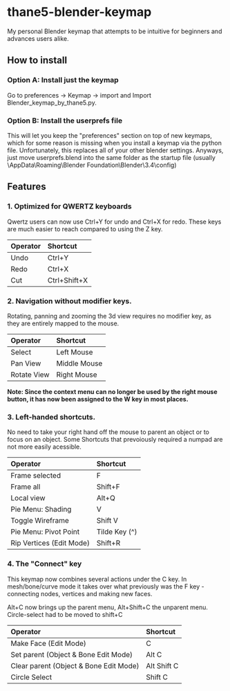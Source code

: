 # thane5-blender-keymap
My personal Blender keymap that attempts to be intuitive for beginners and advances users alike.

## How to install
### Option A: Install just the keymap
Go to preferences -> Keymap -> import and Import Blender_keymap_by_thane5.py.
### Option B: Install the userprefs file 
This will let you keep the "preferences" section on top of new keymaps, which for some reason is missing when you install a keymap via the python file. Unfortunately, this replaces all of your other blender settings. Anyways, just move userprefs.blend into the same folder as the startup file (usually \AppData\Roaming\Blender Foundation\Blender\3.4\config)

## Features
### 1. Optimized for  QWERTZ keyboards
Qwertz users can now use Ctrl+Y for undo and Ctrl+X for redo. These keys are much easier to reach compared to using the Z key.

|Operator|Shortcut   |
| :------------ | :------------ |
|Undo|Ctrl+Y|
|Redo|Ctrl+X|
|Cut|Ctrl+Shift+X|

### 2. Navigation without modifier keys. 
Rotating, panning and zooming the 3d view requires no modifier key, as they are entirely mapped to the mouse.

|Operator|Shortcut   |
| :------------ | :------------ |
|Select|Left Mouse|
|Pan View|Middle Mouse|
|Rotate View|Right Mouse|

**Note: Since the context menu can no longer be used by the right mouse button, it has now been assigned to the W key in most places.**

### 3. Left-handed shortcuts. 
No need to take your right hand off the mouse to parent an object or to focus on an object. Some Shortcuts that prevoiously required a numpad are not more easily acessible.

|Operator|Shortcut   |
| :------------ | :------------ |
|Frame selected|F|
|Frame all|Shift+F|
|Local view|Alt+Q|
|Pie Menu: Shading|V|
|Toggle Wireframe|Shift V|
|Pie Menu: Pivot Point|Tilde Key (^)|
|Rip Vertices (Edit Mode)|Shift+R|

### 4. The "Connect" key
This keymap now combines several actions under the C key. In mesh/bone/curve mode it takes over what previously was the F key - connecting nodes, vertices and making new faces.

Alt+C now brings up the parent menu, Alt+Shift+C the unparent menu. Circle-select had to be moved to shift+C

|Operator|Shortcut   |
| :------------ | :------------ |
|Make Face (Edit Mode)|C|
|Set parent (Object & Bone Edit Mode)|Alt C|
|Clear parent (Object & Bone Edit Mode)|Alt Shift C|
|Circle Select|Shift C|

